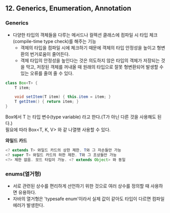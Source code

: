 ## 12. Generics, Enumeration, Annotation
### Generics
- 다양한 타입의 객체들을 다루는 메서드나 컬렉션 클래스에 컴파일 시 타입 체크(compile-time type check)를 해주는 기능
    - 객체의 타입을 컴파일 시에 체크하기 때문에 객체의 타입 안정성을 높이고 형변환의 번거로움이 줄어든다.
    - 객체 타입의 안정성을 높인다는 것은 의도하지 않은 타입의 객체가 저장되는 것을 막고, 저장된 객체를 꺼내올 때 원래의 타입으로 잘못 형변환되어 발생할 수 있는 오류를 줄여 줄 수 있다.

```java
class Box<T> {
    T item;

    void setItem(T item) { this.item = item; }
    T getItem() { return item; }
}
```
Box<T>에서 T 는 타입 변수(type variable) 라고 한다.(T가 아닌 다른 것을 사용해도 된다.)<br>
필요에 따라 Box<T, K, V> 와 같 나열햇 사용할 수 있다.
    
**와일드 카드**
```java
<? extends T> 와일드 카드의 상한 제한. T와 그 자손들만 가능
<? super T> 와일드 카드의 하한 제한. T와 그 조상들만 가능
<?> 제한 없음. 모드 타입이 가능. <? extends Object> 와 동일
```

### enums(열거형)

- 서로 관련된 상수를 편리하게 선언하기 위한 것으로 여러 상수를 정의할 때 사용하면 유용하다.
- 자바의 열거형은 'typesafe enum'이라서 실제 값이 같아도 타입이 다르면 컴파일 에러가 발생한다.
